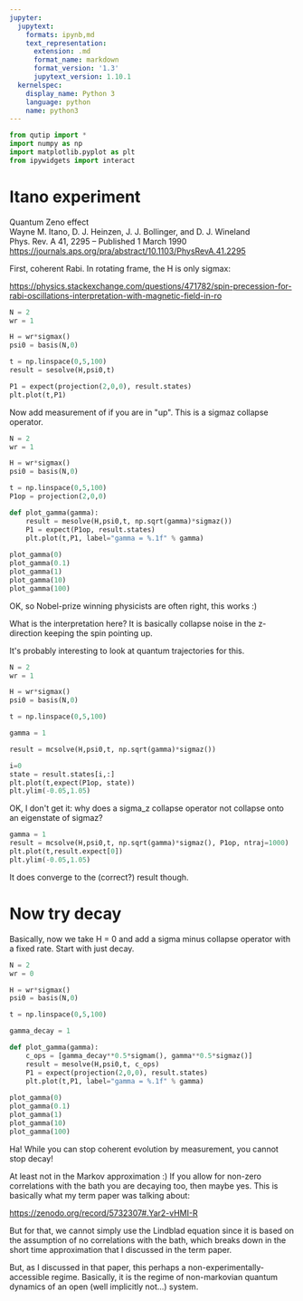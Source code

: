 ```yaml
---
jupyter:
  jupytext:
    formats: ipynb,md
    text_representation:
      extension: .md
      format_name: markdown
      format_version: '1.3'
      jupytext_version: 1.10.1
  kernelspec:
    display_name: Python 3
    language: python
    name: python3
---
```


```python
from qutip import *
import numpy as np
import matplotlib.pyplot as plt
from ipywidgets import interact
```

# Itano experiment

Quantum Zeno effect <br>
Wayne M. Itano, D. J. Heinzen, J. J. Bollinger, and D. J. Wineland <br>
Phys. Rev. A 41, 2295 – Published 1 March 1990 <br>
https://journals.aps.org/pra/abstract/10.1103/PhysRevA.41.2295

First, coherent Rabi. In rotating frame, the H is only sigmax:

https://physics.stackexchange.com/questions/471782/spin-precession-for-rabi-oscillations-interpretation-with-magnetic-field-in-ro

```python
N = 2
wr = 1

H = wr*sigmax()
psi0 = basis(N,0)

t = np.linspace(0,5,100)
result = sesolve(H,psi0,t)

P1 = expect(projection(2,0,0), result.states)
plt.plot(t,P1)
```

Now add measurement of if you are in "up". This is a sigmaz collapse operator. 

```python
N = 2
wr = 1

H = wr*sigmax()
psi0 = basis(N,0)

t = np.linspace(0,5,100)
P1op = projection(2,0,0)

def plot_gamma(gamma):
    result = mesolve(H,psi0,t, np.sqrt(gamma)*sigmaz())
    P1 = expect(P1op, result.states)
    plt.plot(t,P1, label="gamma = %.1f" % gamma)
    
plot_gamma(0)
plot_gamma(0.1)
plot_gamma(1)
plot_gamma(10)
plot_gamma(100)
```

OK, so Nobel-prize winning physicists are often right, this works :)

What is the interpretation here? It is basically collapse noise in the z-direction keeping the spin pointing up. 

It's probably interesting to look at quantum trajectories for this. 

```python
N = 2
wr = 1

H = wr*sigmax()
psi0 = basis(N,0)

t = np.linspace(0,5,100)

gamma = 1

result = mcsolve(H,psi0,t, np.sqrt(gamma)*sigmaz())

i=0
state = result.states[i,:]
plt.plot(t,expect(P1op, state))
plt.ylim(-0.05,1.05)
```

OK, I don't get it: why does a sigma_z collapse operator not collapse onto an eigenstate of sigmaz? 

```python
gamma = 1
result = mcsolve(H,psi0,t, np.sqrt(gamma)*sigmaz(), P1op, ntraj=1000)
plt.plot(t,result.expect[0])
plt.ylim(-0.05,1.05)
```

It does converge to the (correct?) result though. 


# Now try decay


Basically, now we take H = 0 and add a sigma minus collapse operator with a fixed rate. Start with just decay. 

```python
N = 2
wr = 0

H = wr*sigmax()
psi0 = basis(N,0)

t = np.linspace(0,5,100)

gamma_decay = 1

def plot_gamma(gamma):
    c_ops = [gamma_decay**0.5*sigmam(), gamma**0.5*sigmaz()]
    result = mesolve(H,psi0,t, c_ops)
    P1 = expect(projection(2,0,0), result.states)
    plt.plot(t,P1, label="gamma = %.1f" % gamma)
    
plot_gamma(0)
plot_gamma(0.1)
plot_gamma(1)
plot_gamma(10)
plot_gamma(100)
```

Ha! While you can stop coherent evolution by measurement, you cannot stop decay!

At least not in the Markov approximation :) If you allow for non-zero correlations with the bath you are decaying too, then maybe yes. This is basically what my term paper was talking about:

https://zenodo.org/record/5732307#.Yar2-vHMI-R

But for that, we cannot simply use the Lindblad equation since it is based on the assumption of no correlations with the bath, which breaks down in the short time approximation that I discussed in the term paper. 

But, as I discussed in that paper, this perhaps a non-experimentally-accessible regime. Basically, it is the regime of non-markovian quantum dynamics of an open (well implicitly not...) system. 
